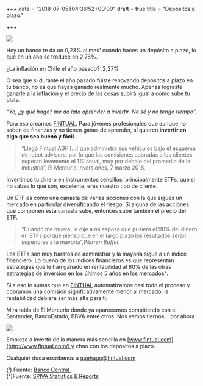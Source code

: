 +++
date = "2018-07-05T04:36:52+00:00"
draft = true
title = "Depósitos a plazo."

+++

![](https://cdn-images-1.medium.com/max/800/1\*rpK6BEPYIaZ1vJijLxiHlw.png)

Hoy un banco te da un 0,23% al mes¹ cuando haces un depósito a plazo, lo que en un año se traduce en 2,76%.

¿La inflación en Chile el año pasado?: 2,27%

O sea que si durante el año pasado fuiste renovando depósitos a plazo en tu banco, no es que hayas ganado realmente mucho. Apenas lograste ganarle a la inflación y el precio de las cosas subirá igual a como sube tu plata.

_“Ya, ¿y qué hago? me da lata aprender a invertir. No sé y no tengo tiempo”._

Para eso creamos [FINTUAL](http://www.fintual.com/). Para jóvenes profesionales que aunque no saben de finanzas y no tienen ganas de aprender, sí quieren **invertir en algo que sea bueno y fácil.**

> “Llegó Fintual AGF \[…\] que administra sus vehículos bajo el esquema de robot advisors, por lo que las comisiones cobradas a los clientes superan levemente el 1% anual, muy por debajo del promedio de la industria”, El Mercurio Inversiones, 7 marzo 2018.

Invertimos tu dinero en instrumentos sencillos, principalmente ETFs, que si no sabes lo qué son, excelente, eres nuestro tipo de cliente.

Un ETF es como una canasta de varias acciones con la que sigues un mercado en particular diversificando el riesgo. Si alguna de las acciones que componen esta canasta sube, entonces sube también el precio del ETF.

> “Cuando me muera, le dije a mi esposa que pusiera el 90% del dinero en ETFs porque pienso que en el largo plazo los resultados serán superiores a la mayoría”,_Warren Buffet._

Los ETFs son muy baratos de administrar y la mayoría sigue a un índice financiero. Lo bueno de los índices financieros es que representan estrategias que le han ganado en rentabilidad al 80% de las otras estrategias de inversión en los últimos 5 años en los mercados².

Si a eso le sumas que en [FINTUAL](http://www.fintual.com/) automatizamos casi todo el proceso y cobramos una comisión significativamente menor al mercado, la rentabilidad debiera ser más alta para ti.

Mira tabla de El Mercurio donde ya aparecemos compitiendo con el Santander, BancoEstado, BBVA entre otros. Nos vemos tiernos… por ahora.

![](https://cdn-images-1.medium.com/max/800/1\*puUtIzRpupSpq9KyVLfj8g.png)

Empieza a invertir de la manera más sencilla en [www.fintual.com](http://www.fintual.com/) y chao con los depósitos a plazo.

Cualquier duda escríbenos a quehago@fintual.com

\(¹) Fuente: [Banco Central ](https://si3.bcentral.cl/Boletin/secure/boletin.aspx?idCanasta=PBMQW1191)  
\(²)Fuente: [SPIVA Statistics & Reports](https://us.spindices.com/spiva/#/reports)
